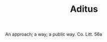 ---
title: Aditus
letter: A
permalink: "/definitions/aditus.html"
body: An approach; a way; a public way. Co. Litt. 56a
published_at: '2018-07-07'
source: Black's Law Dictionary
layout: post
---
